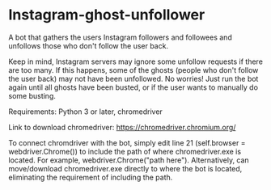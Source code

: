 # Instagram-ghost-unfollower
A bot that gathers the users Instagram followers and followees and unfollows those who don't follow the user back.

Keep in mind, Instagram servers may ignore some unfollow requests if there are too many. If this happens, some of the ghosts (people who don't follow the user back) may not have been unfollowed. No worries! Just run the bot again until all ghosts have been busted, or if the user wants to manually do some busting.

Requirements: Python 3 or later, chromedriver

Link to download chromedriver: https://chromedriver.chromium.org/

To connect chromdriver with the bot, simply edit line 21 (self.browser = webdriver.Chrome()) to include the path of where chromedriver.exe is located. For example, webdriver.Chrome("path here"). Alternatively, can move/download chromedriver.exe directly to where the bot is located, eliminating the requirement of including the path.

